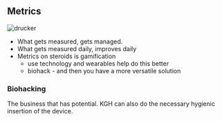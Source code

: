 <!-- title: Gamification -->

## Metrics

![drucker](https://lh3.googleusercontent.com/OTo3ximUYNJ--Flt6eTXaKcxodFX8ZrXUpGGV0dU55wplnqVgIQRmGRuz1s_IbPwRSkZjPm0BfPhlujGW6p9ih5IFD_RlC3yKUfuFstydZBmpmHs1nyjHWg25t2nZ-yWeW1i6YEIlqSFLlnyTnySBvzVtFDwbYKAhet_AP1H6WpK6BqkXwmXPIbfO4FfvCr92KCi5KRAOTLgPzS8mAmaPhXfGwCUJ0o5jBuDb0dGv2KjYq5iwCXQ5N0ZAHQK76tp-bGbcwIpaIiz8erBF45f6pWxvBoUoaUqPU2VwJbL9GMU1zvLoiApBBy7CGa83RdW7PphzY8_zXCyf-v_Q-Lp_P1U42CAcWZQZrW6pV0jSPHFXcvbc_RgRI9dgwGs31bIZcAHwORGYdfmQ7G743ZlaRpCzjjcqEUjQRx7Cm35cBklHfAIhbJ92NcGyBhcb_gIGMtfjM1J4AzfEURZRhoG2fX8UEQ7obcZuDCwTqODniqiT3MKoQlS07McUM_5MXws9GQAruNCSl0Le6BoXZJDQ1wcloiGhYs3wzEo2uoB09JjJs3eepCGwfOfCC4TB9DBNGmons2NjsKi3xhaGyIxUIHjWieXjL6VPEsOoNZX3H0Cf5Y7XPtU1i6ZcrP4VTHv1NsbzOlcOFrX04HBqufWOh_zAJ7WZ3_En_OwGbnu5JEQ0-PLC6HG_Xy32GtydGw=s250-k-rw-no)

- What gets measured, gets managed. 
- What gets measured daily, improves daily
- Metrics on steroids is gamification
	- use technology and wearables help do this better
	- biohack - and then you have a more versatile solution

### Biohacking 
The business that has potential. KGH can also do the necessary hygienic insertion of the device. 


